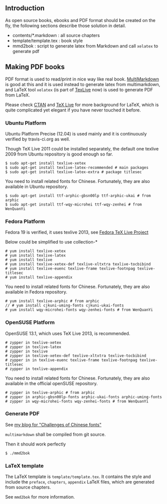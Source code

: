 ## Introduction ##

As open source books, ebooks and PDF format should be created on the fly, the following sections describe those solution in detail.

 * contents/*.markdown : all source chapters
 * template/template.tex : book style
 * mmd2bok : script to generate latex from Markdown and call `xelatex` to generate pdf

## Making PDF books ##

PDF format is used to read/print in nice way like real book. [MultiMarkdown](http://fletcherpenney.net/multimarkdown/) is good at this and it is used instead to generate latex from multimarkdown, and LaTeX tool `xelatex` (is part of [TexLive][texlive] now) is used to generate PDF from LaTeX.

Please check [CTAN](http://www.ctan.org/) and [TeX Live][texlive] for more background for LaTeX, which is quite complicated yet elegant if you have never touched it before.

### Ubuntu Platform ###

Ubuntu Platform Precise (12.04) is used mainly and it is continuously verified by travis-ci.org as well.

Though TeX Live 2011 could be installed separately, the default one texlive 2009 from Ubuntu repository is good enough so far.

    $ sudo apt-get install texlive-xetex
    $ sudo apt-get install texlive-latex-recommended # main packages
    $ sudo apt-get install texlive-latex-extra # package titlesec

You need to install related fonts for Chinese. Fortunately, they are also available in Ubuntu repository.

    $ sudo apt-get install ttf-arphic-gbsn00lp ttf-arphic-ukai # from arphic
    $ sudo apt-get install ttf-wqy-microhei ttf-wqy-zenhei # from WenQuanYi


### Fedora Platform ###

Fedora 19 is verified, it uses texlive 2013, see [Fedora TeX Live Project](http://fedoraproject.org/wiki/Features/TeXLive)

Below could be simplified to use collection-*

    # yum install texlive-xetex
    # yum install texlive-latex
    # yum install texlive
    # yum install texlive-xetex-def texlive-xltxtra texlive-tocbibind
    # yum install texlive-euenc texlive-frame texlive-footnpag texlive-titlesec
    # yum install texlive-appendix

You need to install related fonts for Chinese. Fortunately, they are also available in Fedora repository.

    # yum install texlive-arphic # from arphic
    // # yum install cjkuni-uming-fonts cjkuni-ukai-fonts
    # yum install wqy-microhei-fonts wqy-zenhei-fonts # from WenQuanYi

### OpenSUSE Platform ###

OpenSUSE 13.1, which uses TeX Live 2013, is recommended.

    # zypper in texlive-xetex
    # zypper in texlive-latex
    # zypper in texlive
    # zypper in texlive-xetex-def texlive-xltxtra texlive-tocbibind
    # zypper in in texlive-euenc texlive-frame texlive-footnpag texlive-titlesec
    # zypper in texlive-appendix

You need to install related fonts for Chinese. Fortunately, they are also available in the official openSUSE repository.

    # zypper in texlive-arphic # from arphic
    # zypper in arphic-gbsn00lp-fonts arphic-ukai-fonts arphic-uming-fonts
    # zypper in wqy-microhei-fonts wqy-zenhei-fonts # from WenQuanYi


### Generate PDF ###

See [my blog for "Challenges of Chinese fonts"](http://larrycaiyu.com/2012/01/13/ebook-chinese-fonts.html)

`multimarkdown` shall be compiled from git source.

Then it should work perfectly

	$ ./mmd2bok

### LaTeX template ###

The LaTeX template is `template/template.tex`. It contains the style and include the `preface`, `chapters`, `appendix` LaTeX files, which are generated from source chapters.

See `mmd2bok` for more information.

[texlive]: http://www.tug.org/texlive/

